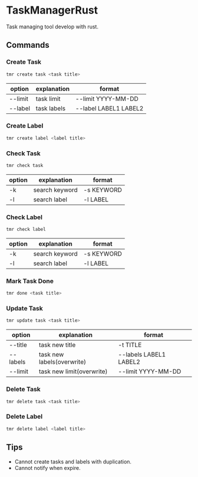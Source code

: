 # TaskManagerRust
Task managing tool develop with rust.  
## Commands
### Create Task
```bash
tmr create task <task title>
```

|option|explanation|format|
|---|---|---|
|--limit|task limit|--limit YYYY-MM-DD|
|--label|task labels|--label LABEL1 LABEL2|

### Create Label
```bash
tmr create label <label title>
```

### Check Task
```bash
tmr check task
```

|option|explanation|format|
|---|---|---|
|-k|search keyword|-s KEYWORD|
|-l|search label|-l LABEL|

### Check Label
```bash
tmr check label
```

|option|explanation|format|
|---|---|---|
|-k|search keyword|-s KEYWORD|
|-l|search label|-l LABEL|

### Mark Task Done
```bash
tmr done <task title>
```

### Update Task
```bash
tmr update task <task title>
```

|option|explanation|format|
|---|---|---|
|--title|task new title|-t TITLE|
|--labels|task new labels(overwrite)|--labels LABEL1 LABEL2|
|--limit|task new limit(overwrite)|--limit YYYY-MM-DD|

### Delete Task
```bash
tmr delete task <task title>
```

### Delete Label
```bash
tmr delete label <label title>
```

## Tips
- Cannot create tasks and labels with duplication.
- Cannot notify when expire.
